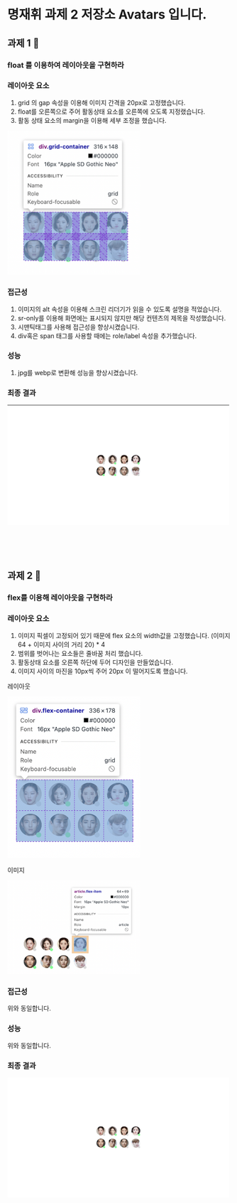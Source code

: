 # 명재휘 과제 2 저장소 Avatars 입니다.

## 과제 1 📌

### float 를 이용하여 레이아웃을 구현하라

### 레이아웃 요소

1. grid 의 gap 속성을 이용해 이미지 간격을 20px로 고정했습니다.
2. float를 오른쪽으로 주어 활동상태 요소를 오른쪽에 오도록 지정랬습니다.
3. 활동 상태 요소의 margin을 이용해 세부 조정을 했습니다.

<img width="300" src="./images/avatars/detail.png" alt="레이아웃 디테일">

### 접근성

1. 이미지의 alt 속성을 이용해 스크린 리더기가 읽을 수 있도록 설명을 적었습니다.
2. sr-only를 이용해 화면에는 표시되지 않지만 해당 컨텐츠의 제목을 작성했습니다.
3. 시맨틱태그를 사용해 접근성을 향상시켰습니다.
4. div혹은 span 태그를 사용할 때에는 role/label 속성을 추가했습니다.

### 성능

1. jpg를 webp로 변환해 성능을 향상시켰습니다.

### 최종 결과

<img width="500" src="./images/avatars/image.png" alt="최종결과">

<br><br><br>

## 과제 2 📌

### flex를 이용해 레이아웃을 구현하라

### 레이아웃 요소

1. 이미지 픽셀이 고정되어 있기 때문에 flex 요소의 width값을 고정했습니다. (이미지 64 + 이미지 사이의 거리 20) \* 4
2. 범위를 벗어나는 요소들은 줄바꿈 처리 했습니다.
3. 활동상태 요소를 오른쪽 하단에 두어 디자인을 만들었습니다.
4. 이미지 사이의 마진을 10px씩 주어 20px 이 떨어지도록 했습니다.

레이아웃

<img width="300" src="./images/avatars/image2.png" alt="레이아웃 디테일">

이미지

<img width="300" src="./images/avatars/image3.png" alt="레이아웃 디테일">

### 접근성

위와 동일합니다.

### 성능

위와 동일합니다.

### 최종 결과

<img width="500" src="./images/avatars/image-flex.png" alt="레이아웃 디테일">
